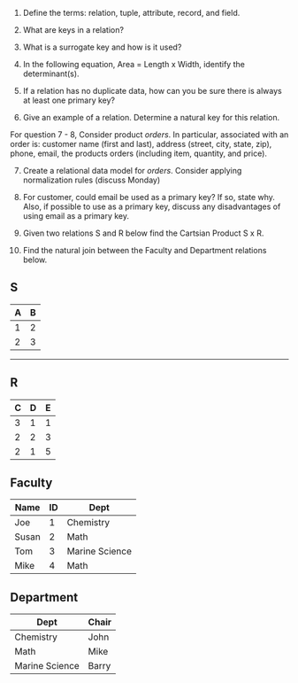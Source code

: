 1. Define the terms: relation, tuple, attribute, record, and field.
2. What are keys in a relation?

3. What is a surrogate key and how is it used?

4. In the following equation, Area = Length x Width, identify the determinant(s).

5. If a relation has no duplicate data, how can you be sure there is always at least one primary key?

6. Give an example of a relation.  Determine a natural key for this relation.

  For question 7 - 8, Consider product *orders*.  In particular, associated with an order is: customer name (first and last), address (street, city, state, zip), phone, email, the products orders (including item, quantity, and price).  

7. Create a relational data model for *orders*.  Consider applying normalization rules (discuss Monday)

8. For customer, could email be used as a primary key?  If so, state why.  Also, if possible to use as a primary key, discuss any disadvantages of using email as a primary key.

9. Given two relations S and R below find the Cartsian Product S x R. 
10. Find the natural join between the Faculty and Department relations below.

S
--------------
| A | B |
|---|---|
| 1 | 2 |
| 2 | 3 |
---------

R
------------
| C | D | E |
|---|---|---|
| 3 | 1 | 1 |
| 2 | 2 | 3 |
| 2 | 1 | 5 |



Faculty
--------------
| Name | ID | Dept |
|-------|----|----------------|
| Joe | 1 | Chemistry |
| Susan | 2 | Math |
| Tom | 3 | Marine Science |
| Mike | 4 | Math |


Department
------------
| Dept | Chair  |
|---|---|
| Chemistry | John |
| Math | Mike |
| Marine Science | Barry |

